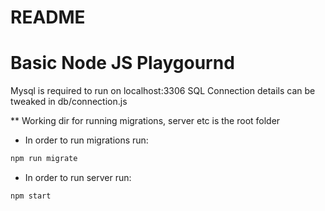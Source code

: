 # README

# Basic Node JS Playgournd

Mysql is required to run on localhost:3306
SQL Connection details can be tweaked in db/connection.js

\*\* Working dir for running migrations, server etc is the root folder

- In order to run migrations run:

```bash
npm run migrate
```

- In order to run server run:

```bash
npm start
```

